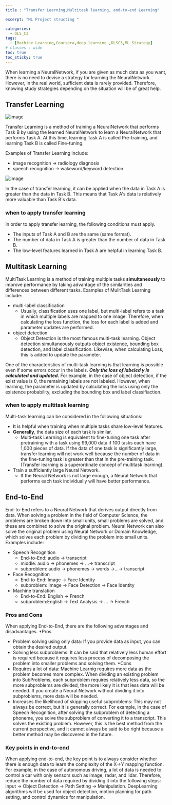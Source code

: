 ```yaml
---
title : "Transfer Learning,Multitask learning, end-to-end Learning"

excerpt: "ML Project structing "

categories:
  - DLS_C3
tags:
  - [Machine Learning,Coursera,deep learning ,DLSC3,ML Strategy]
# classes : wide
toc: true
toc_sticky: true
---
```

When learning a NeuralNetwork, if you are given as much data as you want, there is no need to devise a strategy for learning the NeuralNetwork. However, in the real world, sufficient data is rarely provided. Therefore, knowing study strategies depending on the situation will be of great help.

## Transfer Learning
![image](https://1drv.ms/i/c/7e81bbcd99889380/IQPzJrVtcL4jT5_Hh47sGhFfAScwCAmYd0tmRZC4tKauyos?width=588&height=278)  


Transfer Learning is a method of training a NeuralNetwork that performs Task B by using the learned NeuralNetwork to learn a NeuralNetwork that performs Task A. At this time, learning Task A is called Pre-training, and learning Task B is called Fine-tuning.

Examples of Transfer Learning include:

* image recognition -> radiology diagnosis
* speech recognition -> wakeword/keyword detection  
  
![image](https://1drv.ms/i/c/7e81bbcd99889380/IQPEmziav-dfRJRUx_7zY2ZdAan91LOB6qjkohYtJmVak9U?width=416&height=195)

In the case of transfer learning, it can be applied when the data in Task A is greater than the data in Task B. This means that Task A's data is relatively more valuable than Task B's data.
### when to apply transfer learning
In order to apply transfer learning, the following conditions must apply.
* The inputs of Task A and B are the same (same format).
* The number of data in Task A is greater than the number of data in Task B.
* The low-level features learned in Task A are helpful in learning Task B.  


## Multitask Learning
MultiTask Learning is a method of training multiple tasks **simultaneously** to improve performance by taking advantage of the similarities and differences between different tasks.
Examples of MulitTask Learning include:

* multi-label classification
   * Usually, classification uses one label, but multi-label refers to a task in which multiple labels are mapped to one image. Therefore, when calculating the loss function, the loss for each label is added and parameter updates are performed.
* object detection
   * Object Detection is the most famous multi-task learning. Object detection simultaneously outputs object existence, bounding box detection, and label classification. Likewise, when calculating Loss, this is added to update the parameter.

One of the characteristics of multi-task learning is that learning is possible even if some errors occur in the labels. ***Only the loss of labeled y is calculated and updated.*** For example, in the case of object detection, if the exist value is 0, the remaining labels are not labeled. However, when learning, the parameter is updated by calculating the loss using only the existence probability, excluding the bounding box and label classifiaction.

### when to apply multitask learning
Multi-task learning can be considered in the following situations:

* It is helpful when training when multiple tasks share low-level features.
* **Generally**, the data size of each task is similar.
   * Multi-task Learning is equivalent to fine-tuning one task after pretraining with a task using 99,000 data if 100 tasks each have 1,000 pieces of data. If the data of one task is significantly large, transfer learning will not work well because the number of data in the fine-tuning task is greater than that in the pre-training task. (Transfer learning is a superordinate concept of multitask learning).
* Train a sufficiently large Neural Network.
   * If the Neural Network is not large enough, a Neural Network that performs each task individually will have better performance.
## End-to-End
End-to-End refers to a Neural Network that derives output directly from data. When solving a problem in the field of Computer Science, the problems are broken down into small units, small problems are solved, and these are combined to solve the original problem. Neural Network can also solve the original problem using Neural Network or Domain Knowledge, which solves each problem by dividing the problem into small units.
Examples include:
* Speech Recognition
   * End-to-End: audio -> transcript
   * middle: audio -> phonemes -> ...-> transcript
   * subproblem: audio -> phonemes -> words ->...-> transcript
* Face Recognition
   * End-to-End: Image -> Face Identity
   * subproblem: Image -> Face Detection -> Face Identity
* Machine translation
   * End-to-End: English -> French
   * subproblem:English -> Text Analysis -> ... -> French

### Pros and Cons  
When applying End-to-End, there are the following advantages and disadvantages.
*Pros
   * Problem solving using only data: If you provide data as input, you can obtain the desired output.
   * Solving less subproblems: It can be said that relatively less human effort is required because it requires less process of decomposing the problem into smaller problems and solving them.
*Cons
   * Requires a lot of data: Machine Learnig requires more data as the problem becomes more complex. When dividing an existing problem into SubProblems, each subproblem requires relatively less data, so the more subproblems are divided, the more likely it is that less data will be needed. If you create a Neural Network without dividing it into subproblems, more data will be needed.
   * Increases the likelihood of skipping useful subproblems: This may not always be correct, but it is generally correct. For example, in the case of Speech Recognition, after solving the subproblem of detecting a phoneme, you solve the subproblem of converting it to a transcript. This solves the existing problem. However, this is the best method from the current perspective, and it cannot always be said to be right because a better method may be discovered in the future.

### Key points in end-to-end

When applying end-to-end, the key point is to always consider whether there is enough data to learn the complexity of the X->Y mapping function.
For example, in the case of autonomous driving, a lot of data is needed to control a car with only sensors such as image, radar, and lidar.
Therefore, reduce the number of data required by dividing it into the following steps: input -> Object Detection -> Path Setting -> Manipulation. DeepLearning algorithms will be used for object detection, motion planning for path setting, and control dynamics for manipulation.